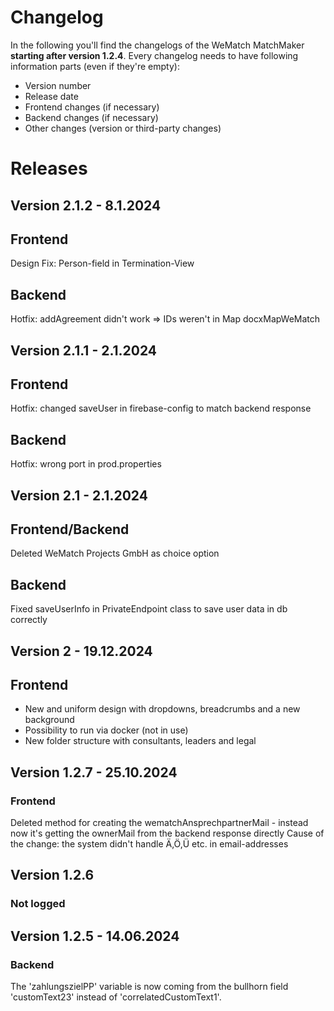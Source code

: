 # Changelog
In the following you'll find the changelogs of the WeMatch MatchMaker **starting after version 1.2.4**. Every changelog needs to have following information parts (even if they're empty):

- Version number
- Release date
- Frontend changes (if necessary)
- Backend changes (if necessary)
- Other changes (version or third-party changes)

# Releases

## Version 2.1.2 - 8.1.2024

## Frontend
Design Fix: Person-field in Termination-View

## Backend
Hotfix: addAgreement didn't work => IDs weren't in Map docxMapWeMatch

## Version 2.1.1 - 2.1.2024

## Frontend
Hotfix: changed saveUser in firebase-config to match backend response

## Backend
Hotfix: wrong port in prod.properties

## Version 2.1 - 2.1.2024

## Frontend/Backend
Deleted WeMatch Projects GmbH as choice option

## Backend
Fixed saveUserInfo in PrivateEndpoint class to save user data in db correctly

## Version 2 - 19.12.2024

## Frontend
- New and uniform design with dropdowns, breadcrumbs and a new background
- Possibility to run via docker (not in use)
- New folder structure with consultants, leaders and legal

## Version 1.2.7 - 25.10.2024

### Frontend
Deleted method for creating the wematchAnsprechpartnerMail - instead now it's getting the ownerMail from the backend response directly
Cause of the change: the system didn't handle Ä,Ö,Ü etc. in email-addresses

## Version 1.2.6

### Not logged

## Version 1.2.5 - 14.06.2024

### Backend
The 'zahlungszielPP' variable is now coming from the bullhorn field 'customText23' instead of 'correlatedCustomText1'.
